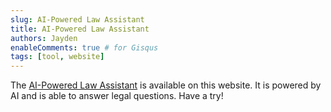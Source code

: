 ```yaml
---
slug: AI-Powered Law Assistant
title: AI-Powered Law Assistant
authors: Jayden
enableComments: true # for Gisqus
tags: [tool, website]
---
```


The [AI-Powered Law Assistant](https://law.zengxud.top) is available on this website. It is powered by AI and is able to answer legal questions. Have a try!
